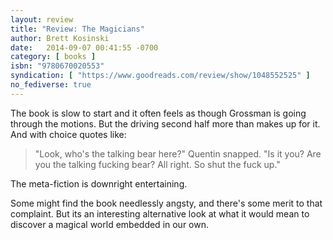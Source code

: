 ```yaml
---
layout: review
title: "Review: The Magicians"
author: Brett Kosinski
date:   2014-09-07 00:41:55 -0700
category: [ books ]
isbn: "9780670020553"
syndication: [ "https://www.goodreads.com/review/show/1048552525" ]
no_fediverse: true
---
```


The book is slow to start and it often feels as though Grossman is going through the motions. But the driving second half more than makes up for it. And with choice quotes like:

> "Look, who's the talking bear here?" Quentin snapped. "Is it you? Are you the talking fucking bear? All right. So shut the fuck up."

The meta-fiction is downright entertaining.

Some might find the book needlessly angsty, and there's some merit to that complaint. But its an interesting alternative look at what it would mean to discover a magical world embedded in our own.
